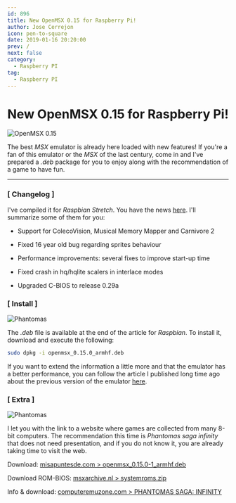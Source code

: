 ```yaml
---
id: 896
title: New OpenMSX 0.15 for Raspberry Pi!
author: Jose Cerrejon
icon: pen-to-square
date: 2019-01-16 20:20:00
prev: /
next: false
category:
  - Raspberry PI
tag:
  - Raspberry PI
---
```


# New OpenMSX 0.15 for Raspberry Pi!

![OpenMSX 0.15](/images/2019/01/openmsx_015.jpg "OpenMSX 0.15")

The best *MSX* emulator is already here loaded with new features! If you're a fan of this emulator or the *MSX* of the last century, come in and I've prepared a *.deb* package for you to enjoy along with the recommendation of a game to have fun.

- - -
###  [ Changelog ]

I've compiled it for *Raspbian Stretch*. You have the news [here](https://raw.githubusercontent.com/openMSX/openMSX/RELEASE_0_15_0/doc/release-notes.txt). I'll summarize some of them for you:

* Support for ColecoVision, Musical Memory Mapper and Carnivore 2

* Fixed 16 year old bug regarding sprites behaviour

* Performance improvements: several fixes to improve start-up time

* Fixed crash in hq/hqlite scalers in interlace modes

* Upgraded C-BIOS to release 0.29a

###  [ Install ]

![Phantomas](/images/2019/01/Infinity2.png)

The *.deb* file is available at the end of the article for *Raspbian*. To install it, download and execute the following:

```bash
sudo dpkg -i openmsx_0.15.0_armhf.deb
```

If you want to extend the information a little more and that the emulator has a better performance, you can follow the article I published long time ago about the previous version of the emulator [here](/post.php?id=843).

###  [ Extra ]

![Phantomas](/images/2019/01/Infinity.jpg)

I let you with the link to a website where games are collected from many 8-bit computers. The recommendation this time is *Phantomas saga infinity* that does not need presentation, and if you do not know it, you are already taking time to visit the web.

Download: [misapuntesde.com > openmsx_0.15.0-1_armhf.deb](/res/openmsx_0.15.0-1_armhf.deb)

Download ROM-BIOS: [msxarchive.nl > systemroms.zip](http://www.msxarchive.nl/pub/msx/emulator/openMSX/systemroms.zip)

Info & download: [computeremuzone.com > PHANTOMAS SAGA: INFINITY](http://computeremuzone.com/ficha.php?id=10&l=en)